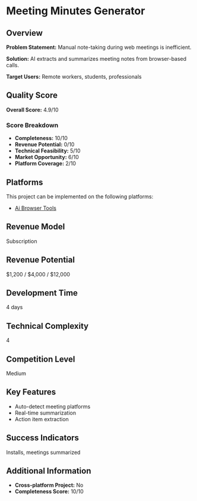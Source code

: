# Meeting Minutes Generator

## Overview
**Problem Statement:** Manual note-taking during web meetings is inefficient.

**Solution:** AI extracts and summarizes meeting notes from browser-based calls.

**Target Users:** Remote workers, students, professionals

## Quality Score
**Overall Score:** 4.9/10

### Score Breakdown
- **Completeness:** 10/10
- **Revenue Potential:** 0/10
- **Technical Feasibility:** 5/10
- **Market Opportunity:** 6/10
- **Platform Coverage:** 2/10

## Platforms
This project can be implemented on the following platforms:
- [Ai Browser Tools](./platforms/ai-browser-tools/)

## Revenue Model
Subscription

## Revenue Potential
$1,200 / $4,000 / $12,000

## Development Time
4 days

## Technical Complexity
4

## Competition Level
Medium

## Key Features
- Auto-detect meeting platforms
- Real-time summarization
- Action item extraction

## Success Indicators
Installs, meetings summarized

## Additional Information
- **Cross-platform Project:** No
- **Completeness Score:** 10/10
